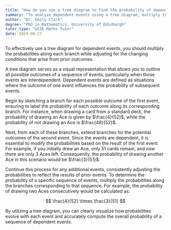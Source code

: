 ```yaml
---
title: "How do you use a tree diagram to find the probability of dependent events?"
summary: "To analyze dependent events using a tree diagram, multiply the probabilities along each branch and modify them based on any changing conditions."
author: "Dr. Emily Clark"
degree: "PhD in Mathematics, University of Edinburgh"
tutor_type: "GCSE Maths Tutor"
date: 2024-08-27
---
```


To effectively use a tree diagram for dependent events, you should multiply the probabilities along each branch while adjusting for the changing conditions that arise from prior outcomes.

A tree diagram serves as a visual representation that allows you to outline all possible outcomes of a sequence of events, particularly when those events are interdependent. Dependent events are defined as situations where the outcome of one event influences the probability of subsequent events.

Begin by sketching a branch for each possible outcome of the first event, ensuring to label the probability of each outcome along its corresponding branch. For instance, when drawing a card from a standard deck, the probability of drawing an Ace is given by $\frac{4}{52}$, while the probability of not drawing an Ace is $\frac{48}{52}$.

Next, from each of these branches, extend branches for the potential outcomes of the second event. Since the events are dependent, it is essential to modify the probabilities based on the result of the first event. For example, if you initially drew an Ace, only $51$ cards remain, and now there are only $3$ Aces left. Consequently, the probability of drawing another Ace in this scenario would be $\frac{3}{51}$.

Continue this process for any additional events, consistently adjusting the probabilities to reflect the results of prior events. To determine the probability of a specific sequence of events, multiply the probabilities along the branches corresponding to that sequence. For example, the probability of drawing two Aces consecutively would be calculated as:

$$
\frac{4}{52} \times \frac{3}{51}
$$

By utilizing a tree diagram, you can clearly visualize how probabilities evolve with each event and accurately compute the overall probability of a sequence of dependent events.
    